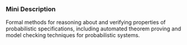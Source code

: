 ### Mini Description

Formal methods for reasoning about and verifying properties of probabilistic specifications, including automated theorem proving and model checking techniques for probabilistic systems.
